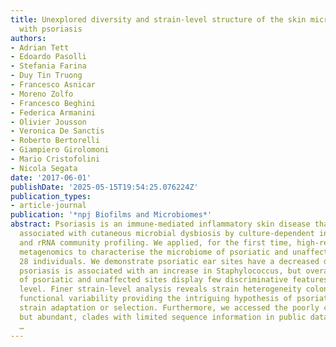 ```yaml
---
title: Unexplored diversity and strain-level structure of the skin microbiome associated
  with psoriasis
authors:
- Adrian Tett
- Edoardo Pasolli
- Stefania Farina
- Duy Tin Truong
- Francesco Asnicar
- Moreno Zolfo
- Francesco Beghini
- Federica Armanini
- Olivier Jousson
- Veronica De Sanctis
- Roberto Bertorelli
- Giampiero Girolomoni
- Mario Cristofolini
- Nicola Segata
date: '2017-06-01'
publishDate: '2025-05-15T19:54:25.076224Z'
publication_types:
- article-journal
publication: '*npj Biofilms and Microbiomes*'
abstract: Psoriasis is an immune-mediated inflammatory skin disease that has been
  associated with cutaneous microbial dysbiosis by culture-dependent investigations
  and rRNA community profiling. We applied, for the first time, high-resolution shotgun
  metagenomics to characterise the microbiome of psoriatic and unaffected skin from
  28 individuals. We demonstrate psoriatic ear sites have a decreased diversity and
  psoriasis is associated with an increase in Staphylococcus, but overall the microbiomes
  of psoriatic and unaffected sites display few discriminative features at the species
  level. Finer strain-level analysis reveals strain heterogeneity colonisation and
  functional variability providing the intriguing hypothesis of psoriatic niche-specific
  strain adaptation or selection. Furthermore, we accessed the poorly characterised,
  but abundant, clades with limited sequence information in public databases, including
  …
---
```

